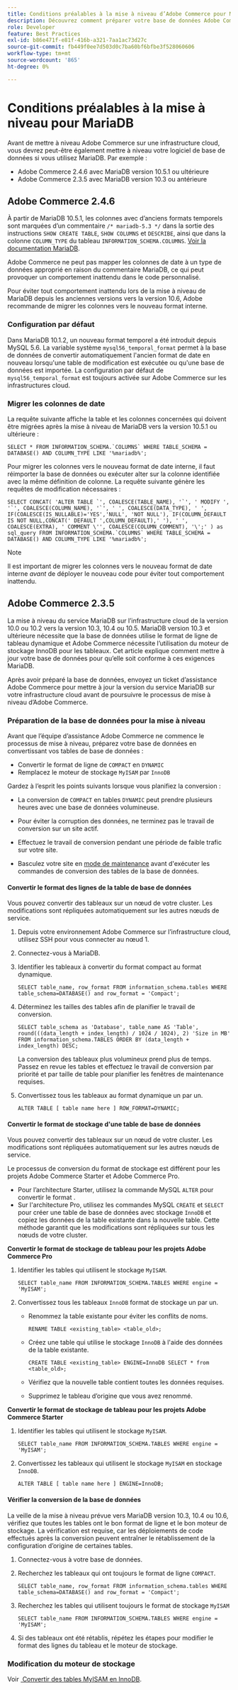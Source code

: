 ```yaml
---
title: Conditions préalables à la mise à niveau d’Adobe Commerce pour MariaDB
description: Découvrez comment préparer votre base de données Adobe Commerce pour mettre à niveau MariaDB à partir d’une version précédente.
role: Developer
feature: Best Practices
exl-id: b86e471f-e81f-416b-a321-7aa1ac73d27c
source-git-commit: fb449f0ee7d503d0c7ba60bf6bfbe3f528060606
workflow-type: tm+mt
source-wordcount: '865'
ht-degree: 0%

---
```



# Conditions préalables à la mise à niveau pour MariaDB

Avant de mettre à niveau Adobe Commerce sur une infrastructure cloud, vous devrez peut-être également mettre à niveau votre logiciel de base de données si vous utilisez MariaDB. Par exemple :

- Adobe Commerce 2.4.6 avec MariaDB version 10.5.1 ou ultérieure
- Adobe Commerce 2.3.5 avec MariaDB version 10.3 ou antérieure

## Adobe Commerce 2.4.6

À partir de MariaDB 10.5.1, les colonnes avec d’anciens formats temporels sont marquées d’un commentaire `/* mariadb-5.3 */` dans la sortie des instructions `SHOW CREATE TABLE`, `SHOW COLUMNS` et `DESCRIBE`, ainsi que dans la colonne `COLUMN_TYPE` du tableau `INFORMATION_SCHEMA.COLUMNS`. [Voir la documentation MariaDB](https://mariadb.com/kb/en/datetime/#internal-format).

Adobe Commerce ne peut pas mapper les colonnes de date à un type de données approprié en raison du commentaire MariaDB, ce qui peut provoquer un comportement inattendu dans le code personnalisé.

Pour éviter tout comportement inattendu lors de la mise à niveau de MariaDB depuis les anciennes versions vers la version 10.6, Adobe recommande de migrer les colonnes vers le nouveau format interne.

### Configuration par défaut

Dans MariaDB 10.1.2, un nouveau format temporel a été introduit depuis MySQL 5.6. La variable système `mysql56_temporal_format` permet à la base de données de convertir automatiquement l&#39;ancien format de date en nouveau lorsqu&#39;une table de modification est exécutée ou qu&#39;une base de données est importée. La configuration par défaut de `mysql56_temporal_format` est toujours activée sur Adobe Commerce sur les infrastructures cloud.

### Migrer les colonnes de date

La requête suivante affiche la table et les colonnes concernées qui doivent être migrées après la mise à niveau de MariaDB vers la version 10.5.1 ou ultérieure :

```mysql
SELECT * FROM INFORMATION_SCHEMA.`COLUMNS` WHERE TABLE_SCHEMA = DATABASE() AND COLUMN_TYPE LIKE '%mariadb%';
```

Pour migrer les colonnes vers le nouveau format de date interne, il faut réimporter la base de données ou exécuter alter sur la colonne identifiée avec la même définition de colonne. La requête suivante génère les requêtes de modification nécessaires :

```mysql
SELECT CONCAT( 'ALTER TABLE `', COALESCE(TABLE_NAME), '`', ' MODIFY ', '`', COALESCE(COLUMN_NAME), '`', ' ', COALESCE(DATA_TYPE), ' ', IF(COALESCE(IS_NULLABLE)='YES','NULL', 'NOT NULL'), IF(COLUMN_DEFAULT IS NOT NULL,CONCAT(' DEFAULT ',COLUMN_DEFAULT),' '), ' ', COALESCE(EXTRA), ' COMMENT \'', COALESCE(COLUMN_COMMENT), '\';' ) as sql_query FROM INFORMATION_SCHEMA.`COLUMNS` WHERE TABLE_SCHEMA = DATABASE() AND COLUMN_TYPE LIKE '%mariadb%';
```

>[!NOTE]
>
>Il est important de migrer les colonnes vers le nouveau format de date interne _avant_ de déployer le nouveau code pour éviter tout comportement inattendu.

## Adobe Commerce 2.3.5

La mise à niveau du service MariaDB sur l’infrastructure cloud de la version 10.0 ou 10.2 vers la version 10.3, 10.4 ou 10.5. MariaDB version 10.3 et ultérieure nécessite que la base de données utilise le format de ligne de tableau dynamique et Adobe Commerce nécessite l’utilisation du moteur de stockage InnoDB pour les tableaux. Cet article explique comment mettre à jour votre base de données pour qu’elle soit conforme à ces exigences MariaDB.

Après avoir préparé la base de données, envoyez un ticket d’assistance Adobe Commerce pour mettre à jour la version du service MariaDB sur votre infrastructure cloud avant de poursuivre le processus de mise à niveau d’Adobe Commerce.

### Préparation de la base de données pour la mise à niveau

Avant que l’équipe d’assistance Adobe Commerce ne commence le processus de mise à niveau, préparez votre base de données en convertissant vos tables de base de données :

- Convertir le format de ligne de `COMPACT` en `DYNAMIC`
- Remplacez le moteur de stockage `MyISAM` par `InnoDB`

Gardez à l’esprit les points suivants lorsque vous planifiez la conversion :

- La conversion de `COMPACT` en tables `DYNAMIC` peut prendre plusieurs heures avec une base de données volumineuse.

- Pour éviter la corruption des données, ne terminez pas le travail de conversion sur un site actif.

- Effectuez le travail de conversion pendant une période de faible trafic sur votre site.

- Basculez votre site en [mode de maintenance](../../../installation/tutorials/maintenance-mode.md) avant d&#39;exécuter les commandes de conversion des tables de la base de données.

#### Convertir le format des lignes de la table de base de données

Vous pouvez convertir des tableaux sur un nœud de votre cluster. Les modifications sont répliquées automatiquement sur les autres nœuds de service.

1. Depuis votre environnement Adobe Commerce sur l’infrastructure cloud, utilisez SSH pour vous connecter au nœud 1.

1. Connectez-vous à MariaDB.

1. Identifier les tableaux à convertir du format compact au format dynamique.

   ```mysql
   SELECT table_name, row_format FROM information_schema.tables WHERE table_schema=DATABASE() and row_format = 'Compact';
   ```

1. Déterminez les tailles des tables afin de planifier le travail de conversion.

   ```mysql
   SELECT table_schema as 'Database', table_name AS 'Table', round(((data_length + index_length) / 1024 / 1024), 2) 'Size in MB' FROM information_schema.TABLES ORDER BY (data_length + index_length) DESC;
   ```

   La conversion des tableaux plus volumineux prend plus de temps. Passez en revue les tables et effectuez le travail de conversion par priorité et par taille de table pour planifier les fenêtres de maintenance requises.

1. Convertissez tous les tableaux au format dynamique un par un.

   ```mysql
   ALTER TABLE [ table name here ] ROW_FORMAT=DYNAMIC;
   ```

#### Convertir le format de stockage d&#39;une table de base de données

Vous pouvez convertir des tableaux sur un nœud de votre cluster. Les modifications sont répliquées automatiquement sur les autres nœuds de service.

Le processus de conversion du format de stockage est différent pour les projets Adobe Commerce Starter et Adobe Commerce Pro.

- Pour l’architecture Starter, utilisez la commande MySQL `ALTER` pour convertir le format .
- Sur l&#39;architecture Pro, utilisez les commandes MySQL `CREATE` et `SELECT` pour créer une table de base de données avec stockage `InnoDB` et copiez les données de la table existante dans la nouvelle table. Cette méthode garantit que les modifications sont répliquées sur tous les nœuds de votre cluster.

**Convertir le format de stockage de tableau pour les projets Adobe Commerce Pro**

1. Identifier les tables qui utilisent le stockage `MyISAM`.

   ```mysql
   SELECT table_name FROM INFORMATION_SCHEMA.TABLES WHERE engine = 'MyISAM';
   ```

1. Convertissez tous les tableaux `InnoDB` format de stockage un par un.

   - Renommez la table existante pour éviter les conflits de noms.

     ```mysql
     RENAME TABLE <existing_table> <table_old>;
     ```

   - Créez une table qui utilise le stockage `InnoDB` à l&#39;aide des données de la table existante.

     ```mysql
     CREATE TABLE <existing_table> ENGINE=InnoDB SELECT * from <table_old>;
     ```

   - Vérifiez que la nouvelle table contient toutes les données requises.

   - Supprimez le tableau d’origine que vous avez renommé.


**Convertir le format de stockage de tableau pour les projets Adobe Commerce Starter**

1. Identifier les tables qui utilisent le stockage `MyISAM`.

   ```mysql
   SELECT table_name FROM INFORMATION_SCHEMA.TABLES WHERE engine = 'MyISAM';
   ```

1. Convertissez les tableaux qui utilisent le stockage `MyISAM` en stockage `InnoDB`.

   ```mysql
   ALTER TABLE [ table name here ] ENGINE=InnoDB;
   ```

#### Vérifier la conversion de la base de données

La veille de la mise à niveau prévue vers MariaDB version 10.3, 10.4 ou 10.6, vérifiez que toutes les tables ont le bon format de ligne et le bon moteur de stockage. La vérification est requise, car les déploiements de code effectués après la conversion peuvent entraîner le rétablissement de la configuration d’origine de certaines tables.

1. Connectez-vous à votre base de données.

1. Recherchez les tableaux qui ont toujours le format de ligne `COMPACT`.

   ```mysql
   SELECT table_name, row_format FROM information_schema.tables WHERE table_schema=DATABASE() and row_format = 'Compact';
   ```

1. Recherchez les tables qui utilisent toujours le format de stockage `MyISAM`

   ```mysql
   SELECT table_name FROM INFORMATION_SCHEMA.TABLES WHERE engine = 'MyISAM';
   ```

1. Si des tableaux ont été rétablis, répétez les étapes pour modifier le format des lignes du tableau et le moteur de stockage.

### Modification du moteur de stockage

Voir [&#x200B; Convertir des tables MyISAM en InnoDB](../planning/database-on-cloud.md).
